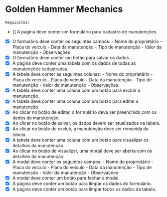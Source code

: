 # Golden Hammer Mechanics
	Requisitos:

 - [] A página deve conter um formulário para cadastro de manutenções. </br>
 - [x] O formulário deve conter os seguintes campos: - Nome do proprietário - Placa do veículo - Data da manutenção - Tipo de manutenção - Valor da manutenção - Observações</br>
 - [x] O formulário deve conter um botão para salvar os dados.</br>
 - [x] A página deve conter uma tabela com os dados de todas as manutenções cadastradas.</br>
 - [x] A tabela deve conter as seguintes colunas: - Nome do proprietário - Placa do veículo - Placa do veículo - Data da manutenção - Tipo de manutenção - Valor da manutenção - Observações.</br>
 - [x] A tabela deve conter uma coluna com um botão para excluir a manutenção.</br>
 - [x] A tabela deve conter uma coluna com um botão para editar a manutenção.</br>
 - [x] Ao clicar no botão de editar, o formulário deve ser preenchido com os dados da manutenção.</br>
 - [x] Ao clicar no botão de salvar, os dados devem ser atualizados na tabela.</br>
 - [x] Ao clicar no botão de excluir, a manutenção deve ser removida da tabela.</br>
 - [x] A tabela deve conter uma coluna com um botão para visualizar os detalhes da manutenção.</br>
 - [x] Ao clicar no botão de visualizar, uma modal deve ser aberta com os detalhes da manutenção.</br>
 - [x] A modal deve conter os seguintes campos: - Nome do proprietário - Placa do veículo - Placa do veículo - Data da manutenção - Tipo de manutenção - Valor da manutenção - Observações</br>
 - [x] A modal deve conter um botão para fechar a modal.</br>
 - [x] A página deve conter um botão para limpar os dados do formulário.</br>
 - [x] A página deve conter um botão para limpar todos os dados da tabela.</br>

